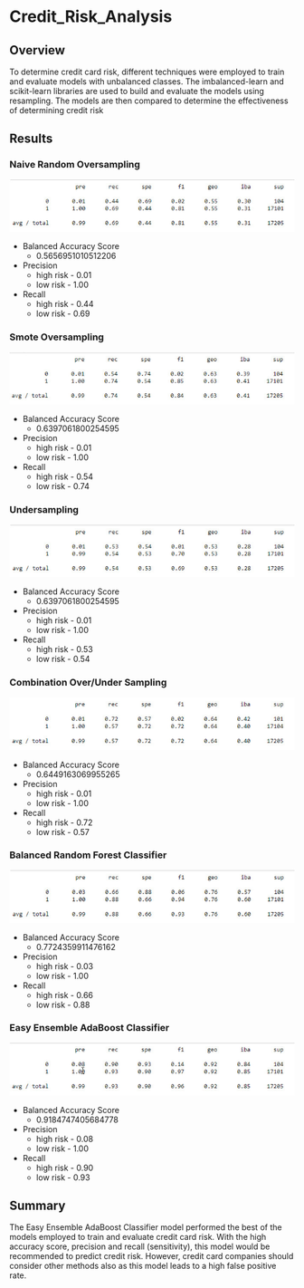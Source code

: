 # Credit_Risk_Analysis

## Overview
To determine credit card risk, different techniques were employed to train and evaluate models with unbalanced classes. The imbalanced-learn and scikit-learn libraries
are used to build and evaluate the models using resampling. The models are then compared to determine the effectiveness of determining credit risk

## Results
### Naive Random Oversampling
![Naive](https://github.com/Dainita/Credit_Risk_Analysis/blob/main/Naive.jpg)

- Balanced Accuracy Score
  - 0.5656951010512206
- Precision
  - high risk - 0.01
  - low risk - 1.00
- Recall
  - high risk - 0.44
  - low risk - 0.69

### Smote Oversampling
![Smote](https://github.com/Dainita/Credit_Risk_Analysis/blob/main/Smote.jpg)

- Balanced Accuracy Score
  - 0.6397061800254595
- Precision
  - high risk - 0.01
  - low risk - 1.00
- Recall
  - high risk - 0.54
  - low risk - 0.74

### Undersampling
![Under](https://github.com/Dainita/Credit_Risk_Analysis/blob/main/Under.jpg)

- Balanced Accuracy Score
  - 0.6397061800254595
- Precision
  - high risk - 0.01
  - low risk - 1.00
- Recall
  - high risk - 0.53
  - low risk - 0.54

### Combination Over/Under Sampling
![Combination](https://github.com/Dainita/Credit_Risk_Analysis/blob/main/Combination.jpg)

- Balanced Accuracy Score
  - 0.6449163069955265
- Precision
  - high risk - 0.01
  - low risk - 1.00
- Recall
  - high risk - 0.72
  - low risk - 0.57

### Balanced Random Forest Classifier
![Forest](https://github.com/Dainita/Credit_Risk_Analysis/blob/main/Forest.jpg)

- Balanced Accuracy Score
  - 0.7724359911476162
- Precision
  - high risk - 0.03
  - low risk - 1.00
- Recall
  - high risk - 0.66
  - low risk - 0.88

### Easy Ensemble AdaBoost Classifier
![Boost](https://github.com/Dainita/Credit_Risk_Analysis/blob/main/Boost.jpg)

- Balanced Accuracy Score
  - 0.9184747405684778
- Precision
  - high risk - 0.08
  - low risk - 1.00
- Recall
  - high risk - 0.90
  - low risk - 0.93

## Summary
The Easy Ensemble AdaBoost Classifier model performed the best of the models employed to train and evaluate credit card risk. With the high accuracy score, precision and recall (sensitivity), this model would be recommended to predict credit risk. However, credit card companies should consider other methods also as this model leads to a high false positive rate. 


